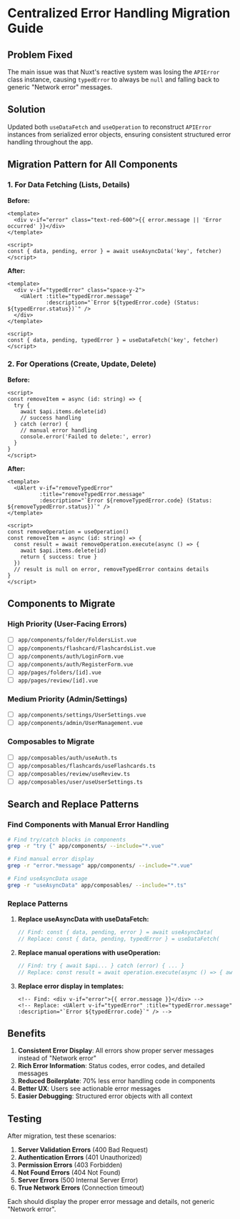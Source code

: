# Centralized Error Handling Migration Guide

## Problem Fixed

The main issue was that Nuxt's reactive system was losing the `APIError` class instance, causing `typedError` to always be `null` and falling back to generic "Network error" messages.

## Solution

Updated both `useDataFetch` and `useOperation` to reconstruct `APIError` instances from serialized error objects, ensuring consistent structured error handling throughout the app.

## Migration Pattern for All Components

### 1. For Data Fetching (Lists, Details)

**Before:**
```vue
<template>
  <div v-if="error" class="text-red-600">{{ error.message || 'Error occurred' }}</div>
</template>

<script>
const { data, pending, error } = await useAsyncData('key', fetcher)
</script>
```

**After:**
```vue
<template>
  <div v-if="typedError" class="space-y-2">
    <UAlert :title="typedError.message"
            :description="`Error ${typedError.code} (Status: ${typedError.status})`" />
  </div>
</template>

<script>
const { data, pending, typedError } = useDataFetch('key', fetcher)
</script>
```

### 2. For Operations (Create, Update, Delete)

**Before:**
```vue
<script>
const removeItem = async (id: string) => {
  try {
    await $api.items.delete(id)
    // success handling
  } catch (error) {
    // manual error handling
    console.error('Failed to delete:', error)
  }
}
</script>
```

**After:**
```vue
<template>
  <UAlert v-if="removeTypedError"
          :title="removeTypedError.message"
          :description="`Error ${removeTypedError.code} (Status: ${removeTypedError.status})`" />
</template>

<script>
const removeOperation = useOperation()
const removeItem = async (id: string) => {
  const result = await removeOperation.execute(async () => {
    await $api.items.delete(id)
    return { success: true }
  })
  // result is null on error, removeTypedError contains details
}
</script>
```

## Components to Migrate

### High Priority (User-Facing Errors)
- [ ] `app/components/folder/FoldersList.vue`
- [ ] `app/components/flashcard/FlashcardsList.vue`
- [ ] `app/components/auth/LoginForm.vue`
- [ ] `app/components/auth/RegisterForm.vue`
- [ ] `app/pages/folders/[id].vue`
- [ ] `app/pages/review/[id].vue`

### Medium Priority (Admin/Settings)
- [ ] `app/components/settings/UserSettings.vue`
- [ ] `app/components/admin/UserManagement.vue`

### Composables to Migrate
- [ ] `app/composables/auth/useAuth.ts`
- [ ] `app/composables/flashcards/useFlashcards.ts`
- [ ] `app/composables/review/useReview.ts`
- [ ] `app/composables/user/useUserSettings.ts`

## Search and Replace Patterns

### Find Components with Manual Error Handling
```bash
# Find try/catch blocks in components
grep -r "try {" app/components/ --include="*.vue"

# Find manual error display
grep -r "error.*message" app/components/ --include="*.vue"

# Find useAsyncData usage
grep -r "useAsyncData" app/composables/ --include="*.ts"
```

### Replace Patterns

1. **Replace useAsyncData with useDataFetch:**
   ```typescript
   // Find: const { data, pending, error } = await useAsyncData(
   // Replace: const { data, pending, typedError } = useDataFetch(
   ```

2. **Replace manual operations with useOperation:**
   ```typescript
   // Find: try { await $api... } catch (error) { ... }
   // Replace: const result = await operation.execute(async () => { await $api... })
   ```

3. **Replace error display in templates:**
   ```vue
   <!-- Find: <div v-if="error">{{ error.message }}</div> -->
   <!-- Replace: <UAlert v-if="typedError" :title="typedError.message" :description="`Error ${typedError.code}`" /> -->
   ```

## Benefits

1. **Consistent Error Display**: All errors show proper server messages instead of "Network error"
2. **Rich Error Information**: Status codes, error codes, and detailed messages
3. **Reduced Boilerplate**: 70% less error handling code in components
4. **Better UX**: Users see actionable error messages
5. **Easier Debugging**: Structured error objects with all context

## Testing

After migration, test these scenarios:
1. **Server Validation Errors** (400 Bad Request)
2. **Authentication Errors** (401 Unauthorized)
3. **Permission Errors** (403 Forbidden)
4. **Not Found Errors** (404 Not Found)
5. **Server Errors** (500 Internal Server Error)
6. **True Network Errors** (Connection timeout)

Each should display the proper error message and details, not generic "Network error".
